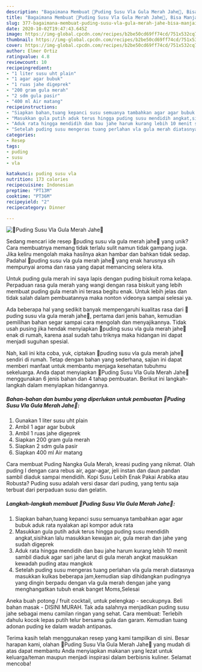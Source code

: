```yaml
---
description: "Bagaimana Membuat 🍮Puding Susu Vla Gula Merah Jahe🍮, Bisa Manjain Lidah"
title: "Bagaimana Membuat 🍮Puding Susu Vla Gula Merah Jahe🍮, Bisa Manjain Lidah"
slug: 377-bagaimana-membuat-puding-susu-vla-gula-merah-jahe-bisa-manjain-lidah
date: 2020-10-02T19:47:43.645Z
image: https://img-global.cpcdn.com/recipes/b2be50cd69ff74cd/751x532cq70/🍮puding-susu-vla-gula-merah-jahe🍮-foto-resep-utama.jpg
thumbnail: https://img-global.cpcdn.com/recipes/b2be50cd69ff74cd/751x532cq70/🍮puding-susu-vla-gula-merah-jahe🍮-foto-resep-utama.jpg
cover: https://img-global.cpcdn.com/recipes/b2be50cd69ff74cd/751x532cq70/🍮puding-susu-vla-gula-merah-jahe🍮-foto-resep-utama.jpg
author: Elmer Ortiz
ratingvalue: 4.8
reviewcount: 10
recipeingredient:
- "1 liter susu uht plain"
- "1 agar agar bubuk"
- "1 ruas jahe digeprek"
- "200 gram gula merah"
- "2 sdm gula pasir"
- "400 ml Air matang"
recipeinstructions:
- "Siapkan bahan,tuang kepanci susu semuanya tambahkan agar agar bubuk aduk rata nyalakan api kompor aduk rata"
- "Masukkan gula putih aduk terus hingga puding susu mendidih angkat,sisihkan lalu masukkan kewajan air, gula merah dan jahe yang sudah digeprek"
- "Aduk rata hingga mendidih dan bau jahe harum kurang lebih 10 menit sambil diaduk agar sari jahe larut di gula merah angkat masukkan kewadah puding atau mangkok"
- "Setelah puding susu mengeras tuang perlahan vla gula merah diatasnya masukkan kulkas beberapa jam,kemudian siap dihidangkan pudingnya yang dingin berpadu dengan vla gula merah dengan jahe yang menghangatkan tubuh enak banget Moms,Selesai"
categories:
- Resep
tags:
- puding
- susu
- vla

katakunci: puding susu vla 
nutrition: 173 calories
recipecuisine: Indonesian
preptime: "PT13M"
cooktime: "PT36M"
recipeyield: "2"
recipecategory: Dinner

---
```



![🍮Puding Susu Vla Gula Merah Jahe🍮](https://img-global.cpcdn.com/recipes/b2be50cd69ff74cd/751x532cq70/🍮puding-susu-vla-gula-merah-jahe🍮-foto-resep-utama.jpg)

Sedang mencari ide resep 🍮puding susu vla gula merah jahe🍮 yang unik? Cara membuatnya memang tidak terlalu sulit namun tidak gampang juga. Jika keliru mengolah maka hasilnya akan hambar dan bahkan tidak sedap. Padahal 🍮puding susu vla gula merah jahe🍮 yang enak harusnya sih mempunyai aroma dan rasa yang dapat memancing selera kita.

Untuk puding gula merah ini saya lapis dengan puding biskuit roma kelapa. Perpaduan rasa gula merah yang wangi dengan rasa biskuit yang lebih membuat puding gula merah ini terasa begitu enak. Untuk lebih jelas dan tidak salah dalam pembuatannya maka nonton videonya sampai selesai ya.

Ada beberapa hal yang sedikit banyak mempengaruhi kualitas rasa dari 🍮puding susu vla gula merah jahe🍮, pertama dari jenis bahan, kemudian pemilihan bahan segar sampai cara mengolah dan menyajikannya. Tidak usah pusing jika hendak menyiapkan 🍮puding susu vla gula merah jahe🍮 enak di rumah, karena asal sudah tahu triknya maka hidangan ini dapat menjadi suguhan spesial.


Nah, kali ini kita coba, yuk, ciptakan 🍮puding susu vla gula merah jahe🍮 sendiri di rumah. Tetap dengan bahan yang sederhana, sajian ini dapat memberi manfaat untuk membantu menjaga kesehatan tubuhmu sekeluarga. Anda dapat menyiapkan 🍮Puding Susu Vla Gula Merah Jahe🍮 menggunakan 6 jenis bahan dan 4 tahap pembuatan. Berikut ini langkah-langkah dalam menyiapkan hidangannya.

<!--inarticleads1-->

##### Bahan-bahan dan bumbu yang diperlukan untuk pembuatan 🍮Puding Susu Vla Gula Merah Jahe🍮:

1. Gunakan 1 liter susu uht plain
1. Ambil 1 agar agar bubuk
1. Ambil 1 ruas jahe digeprek
1. Siapkan 200 gram gula merah
1. Siapkan 2 sdm gula pasir
1. Siapkan 400 ml Air matang


Cara membuat Puding Nangka Gula Merah, kreasi puding yang nikmat. Olah puding I dengan cara rebus air, agar-agar, jeli instan dan daun pandan sambil diaduk sampai mendidih. Kopi Susu Lebih Enak Pakai Arabika atau Robusta? Puding susu adalah versi dasar dari puding, yang tentu saja terbuat dari perpaduan susu dan gelatin. 

<!--inarticleads2-->

##### Langkah-langkah membuat 🍮Puding Susu Vla Gula Merah Jahe🍮:

1. Siapkan bahan,tuang kepanci susu semuanya tambahkan agar agar bubuk aduk rata nyalakan api kompor aduk rata
1. Masukkan gula putih aduk terus hingga puding susu mendidih angkat,sisihkan lalu masukkan kewajan air, gula merah dan jahe yang sudah digeprek
1. Aduk rata hingga mendidih dan bau jahe harum kurang lebih 10 menit sambil diaduk agar sari jahe larut di gula merah angkat masukkan kewadah puding atau mangkok
1. Setelah puding susu mengeras tuang perlahan vla gula merah diatasnya masukkan kulkas beberapa jam,kemudian siap dihidangkan pudingnya yang dingin berpadu dengan vla gula merah dengan jahe yang menghangatkan tubuh enak banget Moms,Selesai


Aneka buah potong / fruit cocktail, untuk pelengkap - secukupnya. Beli bahan masak - DISINI MURAH. Tak ada salahnya menjadikan puding susu jahe sebagai menu camilan ringan yang sehat. Cara membuat: Terlebih dahulu kocok lepas putih telur bersama gula dan garam. Kemudian tuang adonan puding ke dalam wadah antipanas. 

Terima kasih telah menggunakan resep yang kami tampilkan di sini. Besar harapan kami, olahan 🍮Puding Susu Vla Gula Merah Jahe🍮 yang mudah di atas dapat membantu Anda menyiapkan makanan yang lezat untuk keluarga/teman maupun menjadi inspirasi dalam berbisnis kuliner. Selamat mencoba!
